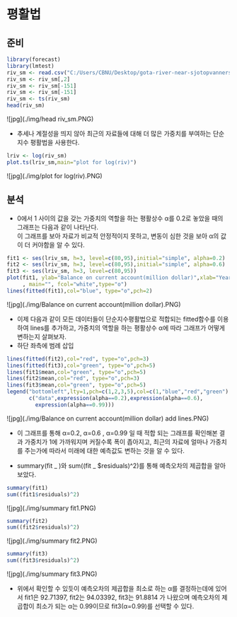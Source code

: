 # 평활법

## 준비
```r
library(forecast)
library(lmtest)
riv_sm <- read.csv("C:/Users/CBNU/Desktop/gota-river-near-sjotopvannersbur.csv",header=T)
riv_sm <- riv_sm[,2]
riv_sm <- riv_sm[-151]
riv_sm <- riv_sm[-151]
riv_sm <- ts(riv_sm)
head(riv_sm)
```
![jpg](./img/head riv_sm.PNG)
- 추세나 계절성을 띄지 않아 최근의 자료들에 대해 더 많은 가중치를 부여하는 단순지수 평활법을 사용한다.
```r
lriv <- log(riv_sm)
plot.ts(lriv_sm,main="plot for log(riv)")
```
![jpg](./img/plot for log(riv).PNG)

## 분석
- 0에서 1 사이의 값을 갖는 가중치의 역할을 하는 평활상수 α를 0.2로 놓았을 때의 그래프는 다음과 같이 나타난다.   
이 그래프를 보아 자료가 비교적 안정적이지 못하고, 변동이 심한 것을 보아 α의 값이 더 커야함을 알 수 있다.
```r
fit1 <- ses(lriv_sm, h=3, level=c(80,95),initial="simple", alpha=0.2)
fit2 <- ses(lriv_sm, h=3, level=c(80,95),initial="simple", alpha=0.6)
fit3 <- ses(lriv_sm, h=3, level=c(80,95))
plot(fit1, ylab="Balance on current account(million dollar)",xlab="Year"
     , main="", fcol="white",type="o")
lines(fitted(fit1),col="blue", type="o",pch=2)
```
![jpg](./img/Balance on current account(million dollar).PNG)
- 이제 다음과 같이 모든 데이터들이 단순지수평활법으로 적합되는 fitted함수를 이용하여 lines를 추가하고, 가중치의 역할을 하는 평활상수 α에 따라 그래프가 어떻게 변하는지 살펴보자.
- 하단 좌측에 범례 삽입
```r
lines(fitted(fit2),col="red", type="o",pch=3)
lines(fitted(fit3),col="green", type="o",pch=5)
lines(fit1$mean,col="green", type="o",pch=5)
lines(fit2$mean,col="red", type="o",pch=3)
lines(fit3$mean,col="green", type="o",pch=5)
legend("bottomleft",lty=1,pch=c(1,2,3,5),col=c(1,"blue","red","green"),
       c("data",expression(alpha==0.2),expression(alpha==0.6),
         expression(alpha==0.99)))
```
![jpg](./img/Balance on current account(million dollar) add lines.PNG)
- 이 그래프를 통해 α=0.2, α=0.6 , α=0.99 일 때 적합 되는 그래프를 확인해본 결과 가중치가 1에 가까워지며 커질수록 폭이 좁아지고, 최근의 자료에 얼마나 가중치를 주는가에 따라서 미래에 대한 예측값도 변하는 것을 알 수 있다.

- summary(fit _ )와 sum((fit _ $residuals)^2)를 통해 예측오차의 제곱합을 알아보았다.
```r
summary(fit1)
sum((fit1$residuals)^2)
```
![jpg](./img/summary fit1.PNG)
```r
summary(fit2)
sum((fit2$residuals)^2)
```
![jpg](./img/summary fit2.PNG)
```r
summary(fit3)
sum((fit3$residuals)^2)
```
![jpg](./img/summary fit3.PNG)

- 위에서 확인할 수 있듯이 예측오차의 제곱합을 최소로 하는 α를 결정하는데에 있어서   fit1은 92.71397, fit2는 94.03392, fit3는 91.8814   가 나왔으며 예측오차의 제곱합이 최소가 되는 α는 0.99이므로 fit3(α=0.99)를 선택할 수 있다.
